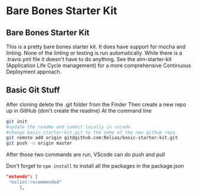 # Bare Bones Starter Kit

## Bare Bones Starter Kit

This is a pretty bare bones starter kit. It does have support for mocha and linting. None of the linting or testing is run automatically. While there is a .travis.yml file it doesn't have to do anything. See the alm-starter-kit (Application Life Cycle management) for a more comprehensive Continuous Deployment approach.

## Basic Git Stuff

After cloning delete the .git folder from the Finder
Then create a new repo up in GitHub (don't create the readme)
At the command line

```bash
git init
#update the readme and commit locally in vscode
#change basic-starter-kit.git to the name of the new github repo
git remote add origin git@github.com:Rolias/basic-starter-kit.git
git push -u origin master
```
After those two commands are run, VScode can do push and pull

Don't forget to `npm install`
to install all the packages in the package.json


```json
"extends": [
 "eslint:recommended"
     ],
